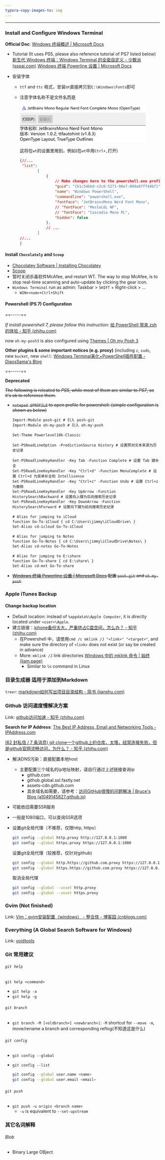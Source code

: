 ```yaml
---
typora-copy-images-to: img
---
```


---

### Install and Configure Windows Terminal

**Official Doc**: [Windows 终端概述 | Microsoft Docs](https://docs.microsoft.com/zh-cn/windows/terminal/)

* Tutorial (It uses PS5, please also reference tutorial of PS7 listed below)
  [新生代 Windows 终端：Windows Terminal 的全面自定义 - 少数派 (sspai.com)](https://sspai.com/post/59380)
  [Windows 终端 Powerline 设置 | Microsoft Docs](https://docs.microsoft.com/zh-cn/windows/terminal/tutorials/powerline-setup)
* 安装字体
  
  * `ttf` and `ttc` 格式，安装or直接拷贝到`C:\Windows\Fonts`即可
  
  * 注意字体名称不是文件名而是
  
    <img src="./img/font name.png" alt="font name" style="zoom:50%;" />
  
    这将在`wt`的设置里用到，例如(在`wt`中用`Ctrl+,`打开)
  
    ```json
    {//...
     "list":
            [
                {
                    // Make changes here to the powershell.exe profile.
                    "guid": "{61c54bbd-c2c6-5271-96e7-009a87ff44bf}",
                    "name": "Windows PowerShell",
                    "commandline": "powershell.exe",
                    "fontFace": "JetBrainsMono Nerd Font Mono",
                    // "fontFace": "MesloLGL NF",
                    // "fontFace": "Cascadia Mono PL",
                    "hidden": false
                },
                // ...
            ]
    //...
    }
    ```
  
    

#### Install `Chocolately` and `Scoop`

* [Chocolatey Software | Installing Chocolatey](https://chocolatey.org/install)
* [Scoop](https://scoop.sh/)
* 暂时关闭杀毒软件McAfee, and restart WT. The way to stop McAfee, is to stop real-time scanning and auto-update by clicking the gear icon.
* `Windows Terminal` run as admin: Taskbar > `SHIFT` + Right-click > ...
  * `WIN+<num>+Ctrl+Shift`

#### Powershell (PS 7) Configuration

==-----==

*If install powershell 7, please follow this instruction*: [给 PowerShell 带来 zsh 的体验 - 知乎 (zhihu.com)](https://zhuanlan.zhihu.com/p/137251716)

now `oh-my-posh3` is also configured using [Themes | Oh my Posh 3](https://ohmyposh.dev/docs/themes)

**Other plugins & some important notices (e.g. proxy)** (including `z`, `sudo`, new `bucket`, new `shell`: [Windows Terminal美化+PowerShell插件配置 - DiaosSama's Blog](https://diaossama.work/2020/05/windows-terminal-powershell.html)

==-----==

**Deprecated**

~~The following is releated to *PS5*, while most of them are similar to *PS7*, so it's ok to reference them.~~

* ~~`notepad $PROFILE` to open profile for powershell: (simple configuration is shown as below)~~

  ```shell
  Import-Module posh-git # 引入 posh-git
  Import-Module oh-my-posh # 引入 oh-my-posh
  
  Set-Theme Powerlevel10k-Classic
  
  Set-PSReadLineOption -PredictionSource History # 设置预测文本来源为历史记录
   
  Set-PSReadlineKeyHandler -Key Tab -Function Complete # 设置 Tab 键补全
  Set-PSReadLineKeyHandler -Key "Ctrl+d" -Function MenuComplete # 设置 Ctrl+d 为菜单补全和 Intellisense
  Set-PSReadLineKeyHandler -Key "Ctrl+z" -Function Undo # 设置 Ctrl+z 为撤销
  Set-PSReadLineKeyHandler -Key UpArrow -Function HistorySearchBackward # 设置向上键为后向搜索历史记录
  Set-PSReadLineKeyHandler -Key DownArrow -Function HistorySearchForward # 设置向下键为前向搜索历史纪录
  
  # Alias for jumping to iCloud
  function Go-To-iCloud { cd C:\Users\jimmy\iCloudDrive\ }
  Set-Alias cd-icloud Go-To-iCloud
  
  # Alias for jumping to Notes
  function Go-To-Notes { cd C:\Users\jimmy\iCloudDrive\Notes\ }
  Set-Alias cd-notes Go-To-Notes
  
  # Alias for jumping to E:\share
  function Go-To-share { cd E:\share\ }
  Set-Alias cd-mnt Go-To-share
  ```

* ~~[Windows 终端 Powerline 设置 | Microsoft Docs](https://docs.microsoft.com/zh-cn/windows/terminal/tutorials/powerline-setup) 配置 `posh-git` and `oh-my-posh`~~

### Apple iTunes Backup

#### Change backup location

* Default location: instead of `%appdata%\Apple Computer`, it is directly located under `<user>\Apple`.
* 建立链接：[iphone备份太大，严重挤占C盘空间，怎么办？ - 知乎 (zhihu.com)](https://zhuanlan.zhihu.com/p/30324383)
  * 在Powershell 中，请使用`cmd /c mklink /J "<link>" "<target>"`, and make sure the directory of `<link>` does not exist (or say be created in advance)
  * More: `mklink /J` link directories  [Windows 中的 mklink 命令 | 始终 (liam.page)](https://liam.page/2018/12/10/mklink-in-Windows/)
    * Similar to `ln` command in Linux

### 目录生成器 适用于添加到Markdown

`treer`: [markdown如何写出项目目录结构 - 简书 (jianshu.com)](https://www.jianshu.com/p/e38a07f824a2)

### Github 访问速度慢解决方案

Link: [github访问加速 - 知乎 (zhihu.com)](https://zhuanlan.zhihu.com/p/75994966)

**Search for IP Address**: [The Best IP Address, Email and Networking Tools - IPAddress.com](https://www.ipaddress.com/)

[(62 封私信 / 7 条消息) git clone一个github上的仓库，太慢，经常连接失败，但是github官网流畅访问，为什么？ - 知乎 (zhihu.com)](https://www.zhihu.com/question/27159393)

* 解决DNS污染：直接配置本地host
  * 主要配置三个域名的ip地址映射，请自行通过上述链接查询ip
    * github.com
    * github.global.ssl.fastly.net
    * assets-cdn.github.com
    * 其余域名如需要，请参考：[访问GitHub很慢的问题解决 | Bruce's Blog (a1049145827.github.io)](https://a1049145827.github.io/2018/07/31/访问GitHub很慢的问题解决/)
* 可能依旧需要SSR服务
  
* 一般是1080端口，可以查询SSR选项
  
* 设置git全局代理（不推荐，仅限http, https）

  ```bash
  git config --global http.proxy http://127.0.0.1:1080
  git config --global https.proxy https://127.0.0.1:1080
  ```

  设置git全局代理（较推荐，仅针对github)

  ```bash
  git config --global http.https://github.com.proxy https://127.0.0.1:1080
  git config --global https.https://github.com.proxy https://127.0.0.1:1080
  ```

  取消全局代理

  ```bash
  git config --global --unset http.proxy
  git config --global --unset https.proxy
  ```

### Gvim (Not finished)

Link: [Vim：gvim安装配置（windows） - 整合侠 - 博客园 (cnblogs.com)](https://www.cnblogs.com/lizm166/p/8514129.html)

### Everything (A Global Search Software for Windows)

Link: [voidtools](https://www.voidtools.com/zh-cn/)

### Git 常用建议

###### `git help`

`git help <command>`

* `git help -a`
* `git help -g`

###### `git branch`

* `git branch -M [<oldbranch>] <newbranch>]`:  `-M` shortcut for `--move -m`, move/rename a branch and corresponding reflog(不知道这是什么)

###### `git config`

* `git config --global`

* `git config --list`

  ```bash
  git config --global user.name <name>
  git config --global user.email <email>
  ```


###### `git push`

* `git push -u origin <branch name>`
  * `-u` is equivalent to `--set-upstream`

### 其它名词解释

###### Blob

* Binary Large OBject



